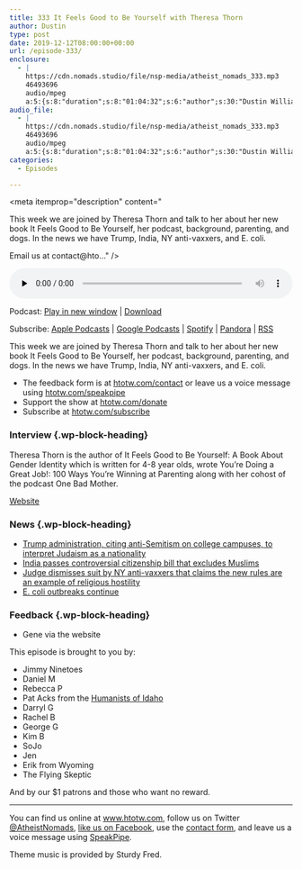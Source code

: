 ```yaml
---
title: 333 It Feels Good to Be Yourself with Theresa Thorn
author: Dustin
type: post
date: 2019-12-12T08:00:00+00:00
url: /episode-333/
enclosure:
  - |
    https://cdn.nomads.studio/file/nsp-media/atheist_nomads_333.mp3
    46493696
    audio/mpeg
    a:5:{s:8:"duration";s:8:"01:04:32";s:6:"author";s:30:"Dustin Williams, Theresa Thorn";s:8:"explicit";s:1:"1";s:13:"episode_title";s:47:"It Feels Good to Be Yourself with Theresa Thorn";s:10:"episode_no";s:3:"333";}
audio_file:
  - |
    https://cdn.nomads.studio/file/nsp-media/atheist_nomads_333.mp3
    46493696
    audio/mpeg
    a:5:{s:8:"duration";s:8:"01:04:32";s:6:"author";s:30:"Dustin Williams, Theresa Thorn";s:8:"explicit";s:1:"1";s:13:"episode_title";s:47:"It Feels Good to Be Yourself with Theresa Thorn";s:10:"episode_no";s:3:"333";}
categories:
  - Episodes

---
```

<div itemscope itemtype="http://schema.org/AudioObject">
  <meta itemprop="name" content="333 It Feels Good to Be Yourself with Theresa Thorn" />
  
  <meta itemprop="uploadDate" content="2019-12-12T01:00:00-07:00" />
  
  <meta itemprop="encodingFormat" content="audio/mpeg" />
  
  <meta itemprop="duration" content="PT1H04M32S" />
  
  <meta itemprop="description" content="


This week we are joined by Theresa Thorn and talk to her about her new book It Feels Good to Be Yourself, her podcast, background, parenting, and dogs. In the news we have Trump, India, NY anti-vaxxers, and E. coli.








Email us at contact@hto..." />
  
  <meta itemprop="contentUrl" content="https://dts.podtrac.com/redirect.mp3/cdn.nomads.studio/file/nsp-media/atheist_nomads_333.mp3" />
  
  <meta itemprop="contentSize" content="44.3" />
  
  <div class="powerpress_player" id="powerpress_player_8596">
    <audio class="wp-audio-shortcode" id="audio-4146-340" preload="none" style="width: 100%;" controls="controls"><source type="audio/mpeg" src="https://dts.podtrac.com/redirect.mp3/cdn.nomads.studio/file/nsp-media/atheist_nomads_333.mp3?_=340" /><a href="https://dts.podtrac.com/redirect.mp3/cdn.nomads.studio/file/nsp-media/atheist_nomads_333.mp3">https://dts.podtrac.com/redirect.mp3/cdn.nomads.studio/file/nsp-media/atheist_nomads_333.mp3</a></audio>
  </div>
</div>

<p class="powerpress_links powerpress_links_mp3">
  Podcast: <a href="https://dts.podtrac.com/redirect.mp3/cdn.nomads.studio/file/nsp-media/atheist_nomads_333.mp3" class="powerpress_link_pinw" target="_blank" title="Play in new window" onclick="return powerpress_pinw('https://htotw.com/?powerpress_pinw=4146-podcast');" rel="nofollow">Play in new window</a> | <a href="https://dts.podtrac.com/redirect.mp3/cdn.nomads.studio/file/nsp-media/atheist_nomads_333.mp3" class="powerpress_link_d" title="Download" rel="nofollow" download="atheist_nomads_333.mp3">Download</a>
</p>

<p class="powerpress_links powerpress_subscribe_links">
  Subscribe: <a href="https://podcasts.apple.com/us/podcast/humanists-take-on-the-world/id530050098?mt=2&ls=1" class="powerpress_link_subscribe powerpress_link_subscribe_itunes" target="_blank" title="Subscribe on Apple Podcasts" rel="nofollow">Apple Podcasts</a> | <a href="https://www.google.com/podcasts?feed=aHR0cDovL2F0aGVpc3Rub21hZHMubGlic3luLmNvbS9yc3M%3D" class="powerpress_link_subscribe powerpress_link_subscribe_googleplay" target="_blank" title="Subscribe on Google Podcasts" rel="nofollow">Google Podcasts</a> | <a href="https://open.spotify.com/show/3LzK2xZGike6Tc1GEMtMbr?si=LieN9SNuTpq96smuaUsH8A" class="powerpress_link_subscribe powerpress_link_subscribe_spotify" target="_blank" title="Subscribe on Spotify" rel="nofollow">Spotify</a> | <a href="https://www.pandora.com/podcast/atheist-nomads/PC:10122?corr=62071012&part=ug" class="powerpress_link_subscribe powerpress_link_subscribe_pandora" target="_blank" title="Subscribe on Pandora" rel="nofollow">Pandora</a> | <a href="https://htotw.com/feed/podcast/" class="powerpress_link_subscribe powerpress_link_subscribe_rss" target="_blank" title="Subscribe via RSS" rel="nofollow">RSS</a>
</p>

This week we are joined by Theresa Thorn and talk to her about her new book It Feels Good to Be Yourself, her podcast, background, parenting, and dogs. In the news we have Trump, India, NY anti-vaxxers, and E. coli.

<!--more-->

  * The feedback form is at [htotw.com/contact](https://htotw.com/contact) or leave us a voice message using <a href="https://htotw.com/speakpipe" target="_blank" rel="noopener noreferrer">htotw.com/speakpipe</a>
  * Support the show at <a href="https://htotw.com/donate" target="_blank" rel="noopener noreferrer">htotw.com/donate</a>
  * Subscribe at <a href="https://htotw.com/subscribe" target="_blank" rel="noopener noreferrer">htotw.com/subscribe</a>

### Interview {.wp-block-heading}

Theresa Thorn is the author of It Feels Good to Be Yourself: A Book About Gender Identity which is written for 4-8 year olds, wrote You’re Doing a Great Job!: 100 Ways You’re Winning at Parenting along with her cohost of the podcast One Bad Mother.

[Website][1]

### News {.wp-block-heading}

  * [Trump administration, citing anti-Semitism on college campuses, to interpret Judaism as a nationality][2]
  * [India passes controversial citizenship bill that excludes Muslims][3]
  * [Judge dismisses suit by NY anti-vaxxers that claims the new rules are an example of religious hostility][4]
  * [E. coli outbreaks continue][5]

### Feedback {.wp-block-heading}

  * Gene via the website

This episode is brought to you by:

  * Jimmy Ninetoes
  * Daniel M
  * Rebecca P
  * Pat Acks from the <a href="https://www.humanistsofidaho.org" target="_blank" rel="noopener noreferrer">Humanists of Idaho</a>
  * Darryl G
  * Rachel B
  * George G
  * Kim B
  * SoJo
  * Jen
  * Erik from Wyoming
  * The Flying Skeptic

And by our $1 patrons and those who want no reward.

<hr class="wp-block-separator" />

You can find us online at <a href="https://www.htotw.com/" target="_blank" rel="noopener noreferrer">www.htotw.com</a>, follow us on Twitter <a href="https://twitter.com/AtheistNomads" target="_blank" rel="noopener noreferrer">@AtheistNomads</a>, <a href="https://htotw.com/facebook" target="_blank" rel="noopener noreferrer">like us on Facebook</a>, use the [contact form](https://htotw.com/contact), and leave us a voice message using <a href="https://htotw.com/speakpipe" target="_blank" rel="noopener noreferrer">SpeakPipe</a>.

Theme music is provided by Sturdy Fred.

&nbsp;

 [1]: https://theresathorn.com/
 [2]: https://www.cnn.com/2019/12/10/politics/trump-order-judaism-nationality/index.html
 [3]: https://www.cnn.com/2019/12/11/asia/india-citizenship-amendment-bill-intl-hnk/index.html
 [4]: https://www.courthousenews.com/judge-tosses-suit-by-ny-anti-vaxxers-alleging-religious-bias/
 [5]: http://komonews.com/news/local/more-victims-idd-in-e-coli-outbreak-tied-to-chain-of-local-restaurants